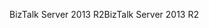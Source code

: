 <span data-ttu-id="a94fd-101">BizTalk Server 2013 R2</span><span class="sxs-lookup"><span data-stu-id="a94fd-101">BizTalk Server 2013 R2</span></span>